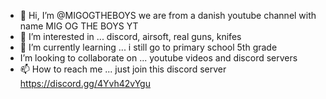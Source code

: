 - 👋 Hi, I’m @MIGOGTHEBOYS we are from a danish youtube channel with name MIG OG THE BOYS YT
- 👀 I’m interested in ... discord, airsoft, real guns, knifes
- 🌱 I’m currently learning ... i still go to primary school 5th grade
-  I’m looking to collaborate on ... youtube videos and discord servers
- 📫 How to reach me ... just join this discord server https://discord.gg/4Yvh42vYgu

<!---
MIGOGTHEBOYS/MIGOGTHEBOYS is a ✨ special ✨ repository because its `README.md` (this file) appears on your GitHub profile.
You can click the Preview link to take a look at your changes.
--->

